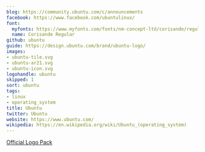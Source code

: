 ```yaml
---
blog: https://community.ubuntu.com/c/announcements
facebook: https://www.facebook.com/ubuntulinux/
font:
  myfonts: https://www.myfonts.com/fonts/nm-concept-ltd/corisande/regular/
  name: Corisande Regular
github: ubuntu
guide: https://design.ubuntu.com/brand/ubuntu-logo/
images:
- ubuntu-tile.svg
- ubuntu-ar21.svg
- ubuntu-icon.svg
logohandle: ubuntu
skipped: 1
sort: ubuntu
tags:
- linux
- operating_system
title: Ubuntu
twitter: Ubuntu
website: https://www.ubuntu.com/
wikipedia: https://en.wikipedia.org/wiki/Ubuntu_(operating_system)
---
```


[Official Logo Pack](https://insights.ubuntu.com/2014/06/11/ubuntu-logo-pack/)
